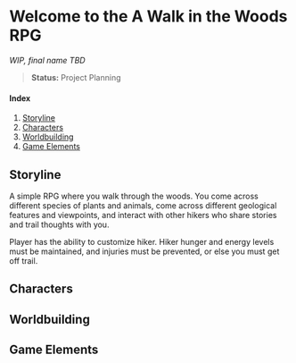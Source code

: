 # Welcome to the A Walk in the Woods RPG

_WIP, final name TBD_

> **Status:** Project Planning




#### Index

1. [Storyline](#storyline)
2. [Characters](#storyline)
3. [Worldbuilding](#worldbuilding)
4. [Game Elements](#game-elements)




## Storyline

A simple RPG where you walk through the woods. You come across different species of plants and animals, come across different geological features and viewpoints, and interact with other hikers who share stories and trail thoughts with you. 

Player has the ability to customize hiker. Hiker hunger and energy levels must be maintained, and injuries must be prevented, or else you must get off trail. 




## Characters




## Worldbuilding




## Game Elements


